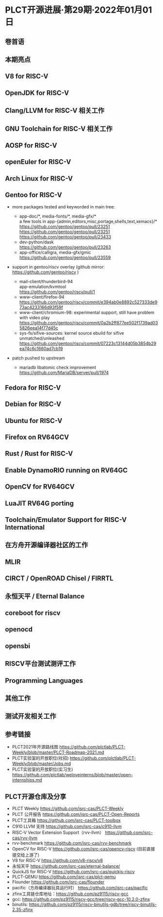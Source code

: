 # PLCT开源进展·第29期·2022年01月01日

## 卷首语

## 本期亮点

## V8 for RISC-V

## OpenJDK for RISC-V

## Clang/LLVM for RISC-V 相关工作

## GNU Toolchain for RISC-V 相关工作


## AOSP for RISC-V

## openEuler for RISC-V

## Arch Linux for RISC-V

## Gentoo for RISC-V

- more packages tested and keyworded in main tree:
  - app-doc/\*, media-fonts/\*, media-gfx/\* \
     a few tools in app-{admin,editors,misc,portage,shells,text,xemacs}/* \
     https://github.com/gentoo/gentoo/pull/23251 \
     https://github.com/gentoo/gentoo/pull/23251 \
     https://github.com/gentoo/gentoo/pull/23433
  - dev-python/dask \
     https://github.com/gentoo/gentoo/pull/23263
  - app-office/calligra, media-gfx/gmic \
     https://github.com/gentoo/gentoo/pull/23559

- support in gentoo/riscv overlay (github mirror: https://github.com/gentoo/riscv )
  - mail-client/thunderbird-94 \
    app-emulation/kvmtool \
    https://github.com/gentoo/riscv/pull/1
  - www-client/firefox-94 \
    https://github.com/gentoo/riscv/commit/e394ab0e8892c527333de973ac4233166d93f59f
  - www-client/chromium-98: experimental support, still have problem with video play \
    https://github.com/gentoo/riscv/commit/0a2b2ff877ee502f1739ad035826eea14f77d45c
  - sys-fs/sifive-sources: kernel source ebuild for sifive unmatched/unleashed \
    https://github.com/gentoo/riscv/commit/07223c13144d05b3854b29ea74c6c1660ad7cb19

- patch pushed to upstream
  - mariadb libatomic check improvement \
    https://github.com/MariaDB/server/pull/1974

## Fedora for RISC-V

## Debian for RISC-V

## Ubuntu for RISC-V

## Firefox on RV64GCV

## Rust / Rust for RISC-V

## Enable DynamoRIO running on RV64GC

## OpenCV for RV64GCV

## LuaJIT RV64G porting

## Toolchain/Emulator Support for RISC-V International

## 在方舟开源编译器社区的工作

## MLIR

## CIRCT / OpenROAD Chisel / FIRRTL

## 永恒天平 / Eternal Balance

## coreboot for riscv

## openocd


## opensbi


## RISCV平台测试测评工作


## Programming Languages

## 其他工作

## 测试开发相关工作

## 参考链接

- PLCT2021年开源路线图 https://github.com/plctlab/PLCT-Weekly/blob/master/PLCT-Roadmap-2021.md
- PLCT实验室的开放职位(社招) https://github.com/plctlab/PLCT-Weekly/blob/master/Jobs.md
- PLCT实验室的开放职位(实习生) https://github.com/plctlab/weloveinterns/blob/master/open-internships.md

## PLCT开源仓库及分享

- PLCT Weekly https://github.com/isrc-cas/PLCT-Weekly
- PLCT 公开报告 https://github.com/isrc-cas/PLCT-Open-Reports
- PLCT工具箱 https://github.com/isrc-cas/PLCT-toolbox
- C910 LLVM 支持 https://github.com/isrc-cas/c910-llvm
- RISC-V Vector Extension Support（rvv-llvm） https://github.com/isrc-cas/rvv-llvm
- rvv-benchmark https://github.com/isrc-cas/rvv-benchmark
- OpenCV for RISC-V https://github.com/isrc-cas/opencv-riscv (目前直接提交给上游了)
- V8 for RISC-V https://github.com/v8-riscv/v8
- 永恒天平 https://github.com/isrc-cas/eternal-balance/
- QuickJS for RISC-V https://github.com/isrc-cas/quickjs-riscv
- PLCT-QEMU https://github.com/isrc-cas/plct-qemu
- Flounder https://github.com/isrc-cas/flounder
- pacific（方舟编译器玩具运行时） https://github.com/isrc-cas/pacific
- zfinx工具链仓库地址：https://github.com/pz9115/riscv-gcc
- gcc: https://github.com/pz9115/riscv-gcc/tree/riscv-gcc-10.2.0-zfinx
- binutils: https://github.com/pz9115/riscv-binutils-gdb/tree/riscv-binutils-2.35-zfinx
